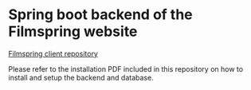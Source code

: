 # Spring boot backend of the Filmspring website  
[Filmspring client repository](https://github.com/ksertas/filmspring-client)

Please refer to the installation PDF included in this repository on how to install and setup the backend and database.
